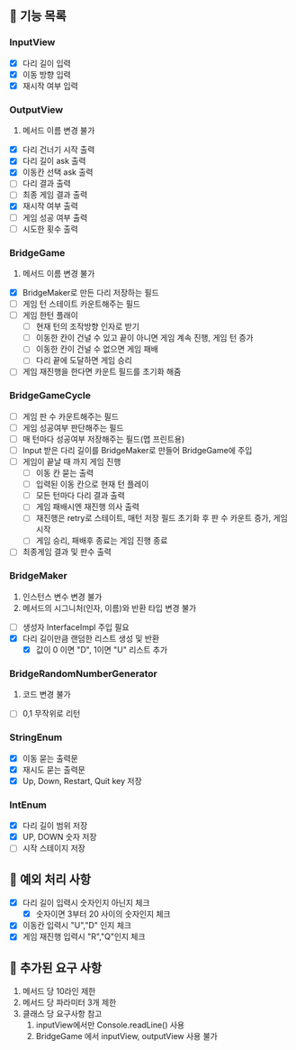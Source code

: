 ## 🚀 기능 목록
### InputView
- [x] 다리 길이 입력
- [x] 이동 방향 입력
- [x] 재시작 여부 입력
### OutputView
1. 메서드 이름 변경 불가
- [x] 다리 건너기 시작 출력
- [x] 다리 길이 ask 출력
- [x] 이동칸 선택 ask 출력
- [ ] 다리 결과 출력
- [ ] 최종 게임 결과 출력
- [x] 재시작 여부 출력
- [ ] 게임 성공 여부 출력
- [ ] 시도한 횟수 출력

### BridgeGame
1. 메서드 이름 변경 불가
- [x] BridgeMaker로 만든 다리 저장하는 필드
- [ ] 게임 턴 스테이트 카운트해주는 필드
- [ ] 게임 한턴 플래이
  - [ ] 현재 턴의 조작방향 인자로 받기 
  - [ ] 이동한 칸이 건널 수 있고 끝이 아니면 게임 계속 진행, 게임 턴 증가
  - [ ] 이동한 칸이 건널 수 없으면 게임 패배
  - [ ] 다리 끝에 도달하면 게임 승리
- [ ] 게임 재진행을 한다면 카운트 필드를 초기화 해줌
### BridgeGameCycle
- [ ] 게임 판 수 카운트해주는 필드
- [ ] 게임 성공여부 판단해주는 필드
- [ ] 매 턴마다 성공여부 저장해주는 필드(맵 프린트용)
- [ ] Input 받은 다리 길이를 BridgeMaker로 만들어 BridgeGame에 주입
- [ ] 게임이 끝날 때 까지 게임 진행
  - [ ] 이동 칸 묻는 출력
  - [ ] 입력된 이동 칸으로 현재 턴 플레이
  - [ ] 모든 턴마다 다리 결과 출력
  - [ ] 게임 패배시엔 재진행 의사 출력
  - [ ] 재진행은 retry로 스테이트, 매턴 저장 필드 초기화 후 판 수 카운트 증가, 게임 시작
  - [ ] 게임 승리, 패배후 종료는 게임 진행 종료
- [ ] 최종게임 결과 및 판수 출력 
### BridgeMaker
1. 인스턴스 변수 변경 불가
2. 메서드의 시그니처(인자, 이름)와 반환 타입 변경 불가
- [ ] 생성자 InterfaceImpl 주입 필요
- [x] 다리 길이만큼 랜덤한 리스트 생성 및 반환
  - [x] 값이 0 이면 "D", 1이면 "U" 리스트 추가
### BridgeRandomNumberGenerator  
1. 코드 변경 불가
- [ ] 0,1 무작위로 리턴
 
### StringEnum
- [x] 이동 묻는 출력문
- [x] 재시도 묻는 출력문
- [x] Up, Down, Restart, Quit key 저장

### IntEnum
- [x] 다리 길이 범위 저장
- [x] UP, DOWN 숫자 저장
- [ ] 시작 스테이지 저장

## 🚀 예외 처리 사항
- [x] 다리 길이 입력시 숫자인지 아닌지 체크
  - [x] 숫자이면 3부터 20 사이의 숫자인지 체크
- [x] 이동칸 입력시 "U","D" 인지 체크
- [x] 게임 재진행 입력시 "R","Q"인지 체크

## 🚀 추가된 요구 사항
1. 메서드 당 10라인 제한
2. 메서드 당 파라미터 3개 제한
3. 클래스 당 요구사항 참고
   1. inputView에서만 Console.readLine() 사용
   2. BridgeGame 에서 inputView, outputView 사용 불가